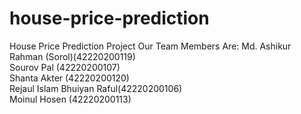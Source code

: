 # house-price-prediction
House Price Prediction Project
Our Team Members Are: 
Md. Ashikur Rahman (Sorol)(42220200119)\
Sourov Pal (42220200107)\
Shanta Akter (42220200120)\
Rejaul Islam Bhuiyan Raful(42220200106)\
Moinul Hosen (42220200113)
